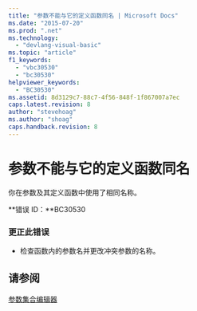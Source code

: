 ```yaml
---
title: "参数不能与它的定义函数同名 | Microsoft Docs"
ms.date: "2015-07-20"
ms.prod: ".net"
ms.technology: 
  - "devlang-visual-basic"
ms.topic: "article"
f1_keywords: 
  - "vbc30530"
  - "bc30530"
helpviewer_keywords: 
  - "BC30530"
ms.assetid: 8d3129c7-88c7-4f56-848f-1f867007a7ec
caps.latest.revision: 8
author: "stevehoag"
ms.author: "shoag"
caps.handback.revision: 8
---
```

# 参数不能与它的定义函数同名
你在参数及其定义函数中使用了相同名称。  
  
 **错误 ID：**BC30530  
  
### 更正此错误  
  
-   检查函数内的参数名并更改冲突参数的名称。  
  
## 请参阅  
 [参数集合编辑器](http://msdn.microsoft.com/zh-cn/21dfaead-aed8-4eb3-bab2-a99ca14ace03)